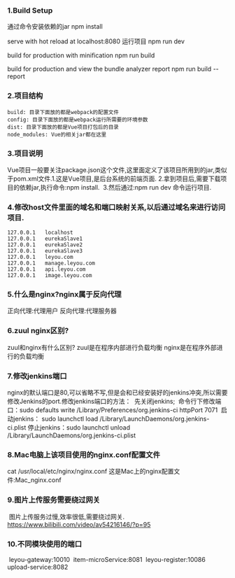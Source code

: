 ### 1.Build Setup

通过命令安装依赖的jar
npm install

serve with hot reload at localhost:8080 运行项目
npm run dev

build for production with minification
npm run build

build for production and view the bundle analyzer report
npm run build --report

### 2.项目结构

```
build: 目录下面放的都是webpack的配置文件
config: 目录下面放的都是webpack运行所需要的环境参数
dist: 目录下面放的都是Vue项目打包后的目录
node_modules: Vue的相关jar都在这里
```

### 3.项目说明

​    Vue项目一般要关注package.json这个文件,这里面定义了该项目所用到的jar,类似于pom.xml文件.
​    1.这是Vue项目,是后台系统的前端页面.
​    2.拿到项目后,需要下载项目的依赖jar,执行命令:npm install.
​    3.然后通过:npm run dev 命令运行项目.

### 4.修改host文件里面的域名和端口映射关系,以后通过域名来进行访问项目.

```
127.0.0.1	localhost
127.0.0.1	eurekaSlave1
127.0.0.1	eurekaSlave2
127.0.0.1	eurekaSlave3
127.0.0.1	leyou.com
127.0.0.1	manage.leyou.com
127.0.0.1	api.leyou.com
127.0.0.1	image.leyou.com
```

### 5.什么是nginx?nginx属于反向代理

正向代理:代理用户
反向代理:代理服务器

### 6.zuul nginx区别?

zuul和nginx有什么区别?
zuul是在程序内部进行负载均衡
nginx是在程序外部进行的负载均衡

### 7.修改jenkins端口

​    nginx的默认端口是80,可以省略不写,但是会和已经安装好的jenkins冲突,所以需要修改Jenkins的port.
​    修改jenkins端口的方法：
​    先关闭jenkins;
​    命令行下修改端口：sudo defaults write /Library/Preferences/org.jenkins-ci httpPort 7071
​    启动jenkins： sudo launchctl load /Library/LaunchDaemons/org.jenkins-ci.plist
​    停止jenkins：sudo launchctl unload /Library/LaunchDaemons/org.jenkins-ci.plist

### 8.Mac电脑上该项目使用的nginx.conf配置文件

cat /usr/local/etc/nginx/nginx.conf
这是Mac上的nginx配置文件:Mac_nginx.conf

### 9.图片上传服务需要绕过网关

​    图片上传服务过慢,效率很低,需要绕过网关.
​    https://www.bilibili.com/video/av54216146/?p=95

### 10.不同模块使用的端口

​    leyou-gateway:10010
​    item-microService:8081
​    leyou-register:10086
​    upload-service:8082


